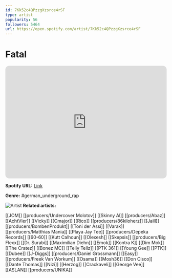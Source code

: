 ```yaml
---
id: 7Kk52c4QPzzgXzsrce4rSF
type: artist
popularity: 56
followers: 5464
url: https://open.spotify.com/artist/7Kk52c4QPzzgXzsrce4rSF
---
```

# Fatal

<iframe style="border-radius:12px" src="https://open.spotify.com/embed/artist/7Kk52c4QPzzgXzsrce4rSF" width="100%" height="352" frameBorder="0" allowfullscreen="" allow="autoplay; clipboard-write; encrypted-media; fullscreen; picture-in-picture" loading="lazy"></iframe>

**Spotify URL:** [Link](https://open.spotify.com/artist/7Kk52c4QPzzgXzsrce4rSF)

**Genre:**  #german_underground_rap

![Artist](https://i.scdn.co/image/ab67616d0000b2733e8ca85039ae27a4ca6b9d5f)
**Related artists:**

[[JOM]]
[[producers/Undercover Molotov]]
[[Skinny Al]]
[[producers/Abaz]]
[[AchtVier]]
[[Vicky]]
[[Cmajor]]
[[Rico]]
[[producers/86kiloherz]]
[[Jaill]]
[[producers/BombenProdukt]]
[[Toni der Assi]]
[[Varak]]
[[producers/Matthias Mania]]
[[Playa Jay Tee]]
[[producers/Depeka Records]]
[[60-60]]
[[Kutt Calhoun]]
[[Olexesh]]
[[Skepsis]]
[[producers/Big Flexx]]
[[Dr. Surabi]]
[[Maximilian Diehn]]
[[Emok]]
[[Kontra K]]
[[Dim Mok]]
[[The Cratez]]
[[Bonez MC]]
[[Telly Tellz]]
[[PTK 361]]
[[Young Gee]]
[[PTK]]
[[Dubee]]
[[J-Diggs]]
[[producers/Daniel Grossmann]]
[[Easy]]
[[producers/Freek Van Workum]]
[[Osama]]
[[Mosh36]]
[[Don Cisco]]
[[Dante Thomas]]
[[Nizi]]
[[Herzog]]
[[Crackaveli]]
[[George Vee]]
[[ASLAN]]
[[producers/UNIKA]]
